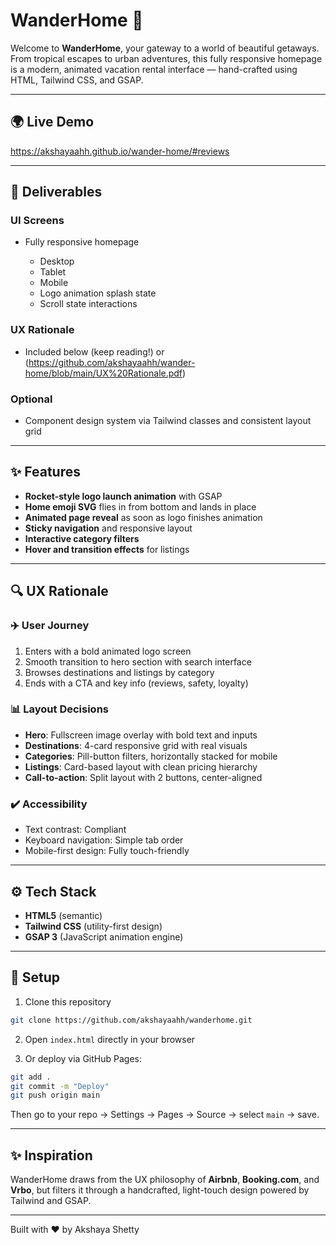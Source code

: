 # WanderHome 🏡

Welcome to **WanderHome**, your gateway to a world of beautiful getaways. From tropical escapes to urban adventures, this fully responsive homepage is a modern, animated vacation rental interface — hand-crafted using HTML, Tailwind CSS, and GSAP.

---

## 🌍 Live Demo

https://akshayaahh.github.io/wander-home/#reviews

---

## 📅 Deliverables

### UI Screens

* Fully responsive homepage

  * Desktop
  * Tablet
  * Mobile
  * Logo animation splash state
  * Scroll state interactions

### UX Rationale

* Included below (keep reading!) or (https://github.com/akshayaahh/wander-home/blob/main/UX%20Rationale.pdf)

### Optional

* Component design system via Tailwind classes and consistent layout grid

---

## ✨ Features

* **Rocket-style logo launch animation** with GSAP
* **Home emoji SVG** flies in from bottom and lands in place
* **Animated page reveal** as soon as logo finishes animation
* **Sticky navigation** and responsive layout
* **Interactive category filters**
* **Hover and transition effects** for listings

---

## 🔍 UX Rationale

### ✈️ User Journey

1. Enters with a bold animated logo screen
2. Smooth transition to hero section with search interface
3. Browses destinations and listings by category
4. Ends with a CTA and key info (reviews, safety, loyalty)

### 📊 Layout Decisions

* **Hero**: Fullscreen image overlay with bold text and inputs
* **Destinations**: 4-card responsive grid with real visuals
* **Categories**: Pill-button filters, horizontally stacked for mobile
* **Listings**: Card-based layout with clean pricing hierarchy
* **Call-to-action**: Split layout with 2 buttons, center-aligned

### ✔️ Accessibility

* Text contrast: Compliant
* Keyboard navigation: Simple tab order
* Mobile-first design: Fully touch-friendly

---

## ⚙️ Tech Stack

* **HTML5** (semantic)
* **Tailwind CSS** (utility-first design)
* **GSAP 3** (JavaScript animation engine)

---

## 🚀 Setup

1. Clone this repository

```bash
git clone https://github.com/akshayaahh/wanderhome.git
```

2. Open `index.html` directly in your browser

3. Or deploy via GitHub Pages:

```bash
git add .
git commit -m "Deploy"
git push origin main
```

Then go to your repo → Settings → Pages → Source → select `main` → save.

---

## ✨ Inspiration

WanderHome draws from the UX philosophy of **Airbnb**, **Booking.com**, and **Vrbo**, but filters it through a handcrafted, light-touch design powered by Tailwind and GSAP.

---

Built with ❤️ by Akshaya Shetty
